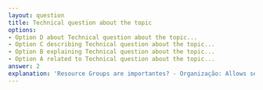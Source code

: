 ```yaml
---
layout: question
title: Technical question about the topic
options:
- Option D about Technical question about the topic...
- Option C describing Technical question about the topic...
- Option B explaining Technical question about the topic...
- Option A related to Technical question about the topic...
answer: 2
explanation: 'Resource Groups are importantes? - Organização: Allows separar ambientes (produção, homologação, development) and projetos, facilitando a localização and o management dos resources...'
---
```

